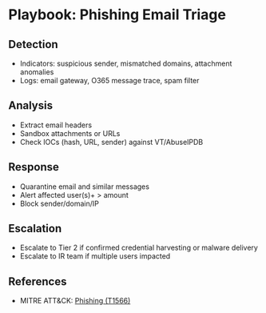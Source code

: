 # Playbook: Phishing Email Triage

## Detection
- Indicators: suspicious sender, mismatched domains, attachment anomalies
- Logs: email gateway, O365 message trace, spam filter

## Analysis
- Extract email headers
- Sandbox attachments or URLs
- Check IOCs (hash, URL, sender) against VT/AbuseIPDB

## Response
- Quarantine email and similar messages
- Alert affected user(s)+ > amount
- Block sender/domain/IP

## Escalation
- Escalate to Tier 2 if confirmed credential harvesting or malware delivery
- Escalate to IR team if multiple users impacted

## References
- MITRE ATT&CK: [Phishing (T1566)](https://attack.mitre.org/techniques/T1566/)
